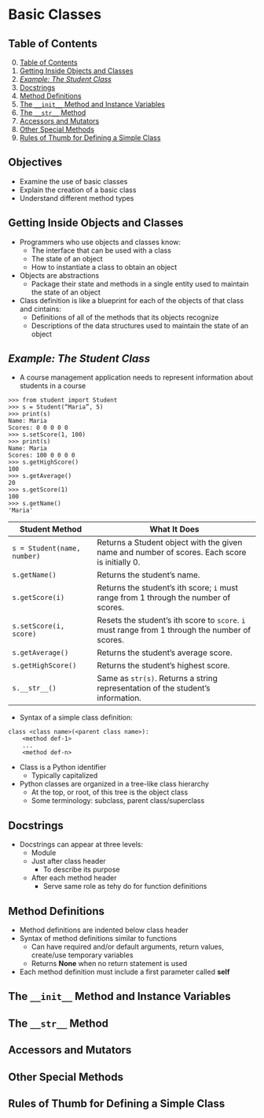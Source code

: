 # Basic Classes

## Table of Contents

0. [Table of Contents](#table-of-contents)
1. [Getting Inside Objects and Classes](#getting-inside-objects-and-classes)
2. [*Example: The Student Class*](#example-the-student-class)
3. [Docstrings](#docstrings)
4. [Method Definitions](#method-definitions)
5. [The `__init__` Method and Instance Variables](#the-__init__-method-and-instance-variables)
6. [The `__str__` Method](#the-__str__-method)
7. [Accessors and Mutators](#accessors-and-mutators)
8. [Other Special Methods](#other-special-methods)
9. [Rules of Thumb for Defining a Simple Class](#rules-of-thumb-for-defining-a-simple-class)

## Objectives

- Examine the use of basic classes
- Explain the creation of a basic class
- Understand different method types

## Getting Inside Objects and Classes

- Programmers who use objects and classes know:
    - The interface that can be used with a class
    - The state of an object
    - How to instantiate a class to obtain an object
- Objects are abstractions
    - Package their state and methods in a single entity used to maintain the state of an object
- Class definition is like a blueprint for each of the objects of that class and cintains:
    - Definitions of all of the methods that its objects recognize
    - Descriptions of the data structures used to maintain the state of an object

## *Example: The Student Class*

- A course management application needs to represent information about students in a course
```shell
>>> from student import Student
>>> s = Student(“Maria”, 5)
>>> print(s)
Name: Maria
Scores: 0 0 0 0 0
>>> s.setScore(1, 100)
>>> print(s)
Name: Maria
Scores: 100 0 0 0 0
>>> s.getHighScore()
100
>>> s.getAverage()
20
>>> s.getScore(1)
100
>>> s.getName()
'Maria'
```
| **Student Method**   | **What It Does**                                                                                     |
|-----------------------|-----------------------------------------------------------------------------------------------------|
| `s = Student(name, number)` | Returns a Student object with the given name and number of scores. Each score is initially 0. |
| `s.getName()`         | Returns the student’s name.                                                                         |
| `s.getScore(i)`       | Returns the student’s ith score; `i` must range from 1 through the number of scores.                |
| `s.setScore(i, score)`| Resets the student’s ith score to `score`. `i` must range from 1 through the number of scores.       |
| `s.getAverage()`      | Returns the student’s average score.                                                                |
| `s.getHighScore()`    | Returns the student’s highest score.                                                                |
| `s.__str__()`         | Same as `str(s)`. Returns a string representation of the student’s information.                     |
- Syntax of a simple class definition:
```text
class <class name>(<parent class name>):
    <method def-1>
    ...
    <method def-n>
```
- Class is a Python identifier
    - Typically capitalized
- Python classes are organized in a tree-like class hierarchy
    - At the top, or root, of this tree is the object class
    - Some terminology: subclass, parent class/superclass


## Docstrings

- Docstrings can appear at three levels:
    - Module
    - Just after class header
        - To describe its purpose
    - After each method header
        - Serve same role as tehy do for function definitions

## Method Definitions

- Method definitions are indented below class header
- Syntax of method definitions similar to functions
    - Can have required and/or default arguments, return values, create/use temporary variables
    - Returns **None** when no return statement is used
- Each method definition must include a first parameter called **self**    

## The `__init__` Method and Instance Variables

## The `__str__` Method

## Accessors and Mutators

## Other Special Methods

## Rules of Thumb for Defining a Simple Class
